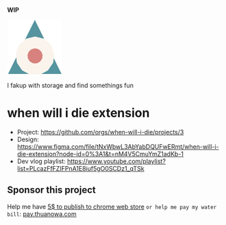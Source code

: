 **WIP**

![logo](./icon128.png)


I fakup with storage and find somethings fun

# when will i die extension

- Project: https://github.com/orgs/when-will-i-die/projects/3
- Design: https://www.figma.com/file/tNxWbwL3AbYabDQUFwERmt/when-will-i-die-extension?node-id=0%3A1&t=nM4V5CmuYmZ1adKb-1
- Dev vlog playlist: <https://www.youtube.com/playlist?list=PLcazFfFZIFPnA1E8iuf5gO0SCDz1_qTSk>

## Sponsor this project

Help me have [5$ to publish to chrome web store](https://github.com/when-will-i-die/when-will-i-die/issues/18) `or help me pay my water bill`: [pay.thuanowa.com](https://pay.thuanowa.com)
